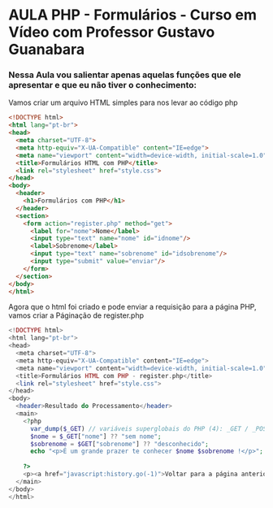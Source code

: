# AULA PHP - Formulários - Curso em Vídeo com Professor Gustavo Guanabara

### Nessa Aula vou salientar apenas aquelas funções que ele apresentar e que eu não tiver o conhecimento:

Vamos criar um arquivo HTML simples para nos levar ao código php
````html
<!DOCTYPE html>
<html lang="pt-br">
<head>
  <meta charset="UTF-8">
  <meta http-equiv="X-UA-Compatible" content="IE=edge">
  <meta name="viewport" content="width=device-width, initial-scale=1.0">
  <title>Formulários HTML com PHP</title>
  <link rel="stylesheet" href="style.css">
</head>
<body>
  <header>
    <h1>Formulários com PHP</h1>
  </header>
  <section>
    <form action="register.php" method="get">
      <label for="nome">Nome</label>
      <input type="text" name="nome" id="idnome"/>
      <label>Sobrenome</label>
      <input type="text" name="sobrenome" id="idsobrenome"/>
      <input type="submit" value="enviar"/>
    </form>
  </section>
</body>
</html>
````

Agora que o html foi criado e pode enviar a requisição para a página PHP, vamos criar a Páginação de register.php
````php
<!DOCTYPE html>
<html lang="pt-br">
<head>
  <meta charset="UTF-8">
  <meta http-equiv="X-UA-Compatible" content="IE=edge">
  <meta name="viewport" content="width=device-width, initial-scale=1.0">
  <title>Formulários HTML com PHP - register.php</title>
  <link rel="stylesheet" href="style.css">
</head>
<body>
  <header>Resultado do Processamento</header>
  <main>
    <?php
      var_dump($_GET) // variáveis superglobais do PHP (4): _GET / _POST / _REQUEST / _COOKIES
      $nome = $_GET["nome"] ?? "sem nome";
      $sobrenome = $GET["sobrenome"] ?? "desconhecido";
      echo "<p>É um grande prazer te conhecer $nome $sobrenome !</p>";
      
    ?>
    <p><a href="javascript:history.go(-1)">Voltar para a página anterior</a></p>
  </main>
</body>
</html>
````
